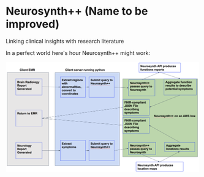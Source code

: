 # Neurosynth++ (Name to be improved)
Linking clinical insights with research literature

In a perfect world here's hour Neurosynth++ might work:

![Neurosynth++ Workflow](docs/nspp_workflow.png)
